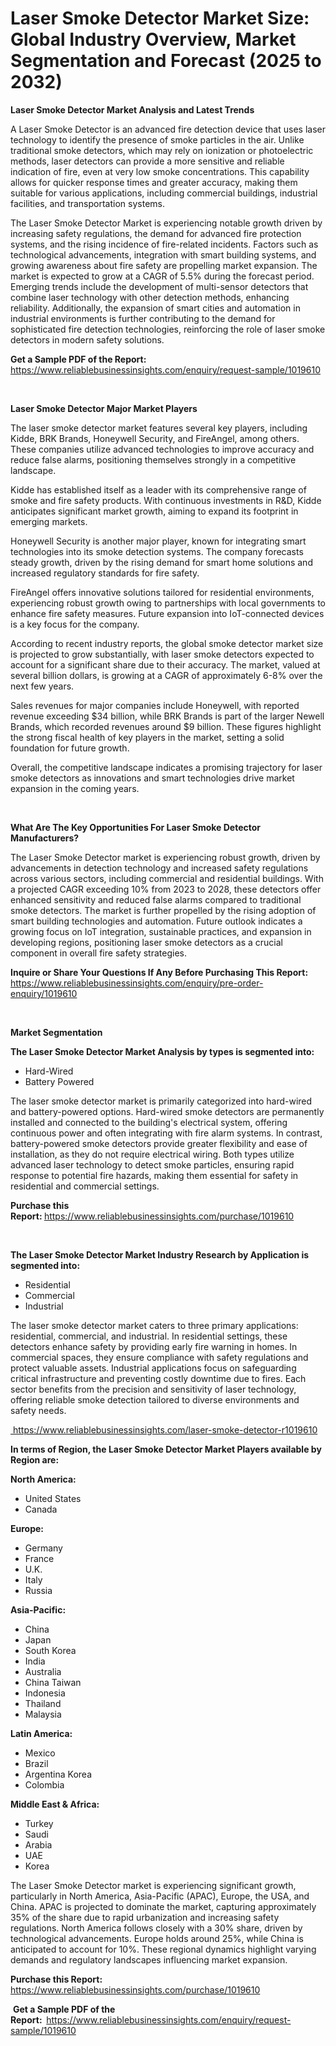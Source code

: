 <p><h1>Laser Smoke Detector Market Size: Global Industry Overview, Market Segmentation and Forecast (2025 to 2032)</h1></p><p><strong>Laser Smoke Detector Market Analysis and Latest Trends</strong></p>
<p><p>A Laser Smoke Detector is an advanced fire detection device that uses laser technology to identify the presence of smoke particles in the air. Unlike traditional smoke detectors, which may rely on ionization or photoelectric methods, laser detectors can provide a more sensitive and reliable indication of fire, even at very low smoke concentrations. This capability allows for quicker response times and greater accuracy, making them suitable for various applications, including commercial buildings, industrial facilities, and transportation systems.</p><p>The Laser Smoke Detector Market is experiencing notable growth driven by increasing safety regulations, the demand for advanced fire protection systems, and the rising incidence of fire-related incidents. Factors such as technological advancements, integration with smart building systems, and growing awareness about fire safety are propelling market expansion. The market is expected to grow at a CAGR of 5.5% during the forecast period. Emerging trends include the development of multi-sensor detectors that combine laser technology with other detection methods, enhancing reliability. Additionally, the expansion of smart cities and automation in industrial environments is further contributing to the demand for sophisticated fire detection technologies, reinforcing the role of laser smoke detectors in modern safety solutions.</p></p>
<p><strong>Get a Sample PDF of the Report:&nbsp;</strong> <a href="https://www.reliablebusinessinsights.com/enquiry/request-sample/1019610?utm_campaign=2949&utm_medium=2&utm_source=Github&utm_content=ia&utm_term=16042025&utm_id=laser-smoke-detector">https://www.reliablebusinessinsights.com/enquiry/request-sample/1019610</a></p>
<p>&nbsp;</p>
<p><strong>Laser Smoke Detector Major Market Players</strong></p>
<p><p>The laser smoke detector market features several key players, including Kidde, BRK Brands, Honeywell Security, and FireAngel, among others. These companies utilize advanced technologies to improve accuracy and reduce false alarms, positioning themselves strongly in a competitive landscape.</p><p>Kidde has established itself as a leader with its comprehensive range of smoke and fire safety products. With continuous investments in R&D, Kidde anticipates significant market growth, aiming to expand its footprint in emerging markets.</p><p>Honeywell Security is another major player, known for integrating smart technologies into its smoke detection systems. The company forecasts steady growth, driven by the rising demand for smart home solutions and increased regulatory standards for fire safety.</p><p>FireAngel offers innovative solutions tailored for residential environments, experiencing robust growth owing to partnerships with local governments to enhance fire safety measures. Future expansion into IoT-connected devices is a key focus for the company.</p><p>According to recent industry reports, the global smoke detector market size is projected to grow substantially, with laser smoke detectors expected to account for a significant share due to their accuracy. The market, valued at several billion dollars, is growing at a CAGR of approximately 6-8% over the next few years.</p><p>Sales revenues for major companies include Honeywell, with reported revenue exceeding $34 billion, while BRK Brands is part of the larger Newell Brands, which recorded revenues around $9 billion. These figures highlight the strong fiscal health of key players in the market, setting a solid foundation for future growth. </p><p>Overall, the competitive landscape indicates a promising trajectory for laser smoke detectors as innovations and smart technologies drive market expansion in the coming years.</p></p>
<p>&nbsp;</p>
<p><strong>What Are The Key Opportunities For Laser Smoke Detector Manufacturers?</strong></p>
<p><p>The Laser Smoke Detector market is experiencing robust growth, driven by advancements in detection technology and increased safety regulations across various sectors, including commercial and residential buildings. With a projected CAGR exceeding 10% from 2023 to 2028, these detectors offer enhanced sensitivity and reduced false alarms compared to traditional smoke detectors. The market is further propelled by the rising adoption of smart building technologies and automation. Future outlook indicates a growing focus on IoT integration, sustainable practices, and expansion in developing regions, positioning laser smoke detectors as a crucial component in overall fire safety strategies.</p></p>
<p><strong>Inquire or Share Your Questions If Any Before Purchasing This Report:</strong> <a href="https://www.reliablebusinessinsights.com/enquiry/pre-order-enquiry/1019610?utm_campaign=2949&utm_medium=2&utm_source=Github&utm_content=ia&utm_term=16042025&utm_id=laser-smoke-detector">https://www.reliablebusinessinsights.com/enquiry/pre-order-enquiry/1019610</a></p>
<p>&nbsp;</p>
<p><strong>Market Segmentation</strong></p>
<p><strong>The Laser Smoke Detector Market Analysis by types is segmented into:</strong></p>
<p><ul><li>Hard-Wired</li><li>Battery Powered</li></ul></p>
<p><p>The laser smoke detector market is primarily categorized into hard-wired and battery-powered options. Hard-wired smoke detectors are permanently installed and connected to the building's electrical system, offering continuous power and often integrating with fire alarm systems. In contrast, battery-powered smoke detectors provide greater flexibility and ease of installation, as they do not require electrical wiring. Both types utilize advanced laser technology to detect smoke particles, ensuring rapid response to potential fire hazards, making them essential for safety in residential and commercial settings.</p></p>
<p><strong>Purchase this Report:&nbsp;</strong><a href="https://www.reliablebusinessinsights.com/purchase/1019610?utm_campaign=2949&utm_medium=2&utm_source=Github&utm_content=ia&utm_term=16042025&utm_id=laser-smoke-detector">https://www.reliablebusinessinsights.com/purchase/1019610</a></p>
<p>&nbsp;</p>
<p><strong>The Laser Smoke Detector Market Industry Research by Application is segmented into:</strong></p>
<p><ul><li>Residential</li><li>Commercial</li><li>Industrial</li></ul></p>
<p><p>The laser smoke detector market caters to three primary applications: residential, commercial, and industrial. In residential settings, these detectors enhance safety by providing early fire warning in homes. In commercial spaces, they ensure compliance with safety regulations and protect valuable assets. Industrial applications focus on safeguarding critical infrastructure and preventing costly downtime due to fires. Each sector benefits from the precision and sensitivity of laser technology, offering reliable smoke detection tailored to diverse environments and safety needs.</p></p>
<p><a href="https://www.reliablebusinessinsights.com/laser-smoke-detector-r1019610?utm_campaign=2949&utm_medium=2&utm_source=Github&utm_content=ia&utm_term=16042025&utm_id=laser-smoke-detector">&nbsp;https://www.reliablebusinessinsights.com/laser-smoke-detector-r1019610</a></p>
<p><strong>In terms of Region, the Laser Smoke Detector Market Players available by Region are:</strong></p>
<p>
    <p> <strong> North America: </strong>
        <ul>
            <li>United States</li>
            <li>Canada</li>
        </ul>
        </p> 
    <p> <strong> Europe: </strong>
        <ul>
            <li>Germany</li>
            <li>France</li>
            <li>U.K.</li>
            <li>Italy</li>
            <li>Russia</li>
        </ul>
        </p> 
    <p> <strong> Asia-Pacific: </strong>
        <ul>
            <li>China</li>
            <li>Japan</li>
            <li>South Korea</li>
            <li>India</li>
            <li>Australia</li>
            <li>China Taiwan</li>
            <li>Indonesia</li>
            <li>Thailand</li>
            <li>Malaysia</li>
        </ul>
        </p> 
    <p> <strong> Latin America: </strong>
        <ul>
            <li>Mexico</li>
            <li>Brazil</li>
            <li>Argentina Korea</li>
            <li>Colombia</li>
        </ul>
        </p> 
    <p> <strong> Middle East & Africa: </strong>
        <ul>
            <li>Turkey</li>
            <li>Saudi</li>
            <li>Arabia</li>
            <li>UAE</li>
            <li>Korea</li>
        </ul>
    </p>
    </p>
<p><p>The Laser Smoke Detector market is experiencing significant growth, particularly in North America, Asia-Pacific (APAC), Europe, the USA, and China. APAC is projected to dominate the market, capturing approximately 35% of the share due to rapid urbanization and increasing safety regulations. North America follows closely with a 30% share, driven by technological advancements. Europe holds around 25%, while China is anticipated to account for 10%. These regional dynamics highlight varying demands and regulatory landscapes influencing market expansion.</p></p>
<p><strong>Purchase this Report: </strong><a href="https://www.reliablebusinessinsights.com/purchase/1019610?utm_campaign=2949&utm_medium=2&utm_source=Github&utm_content=ia&utm_term=16042025&utm_id=laser-smoke-detector">https://www.reliablebusinessinsights.com/purchase/1019610</a></p>
<p>&nbsp;<strong>Get a Sample PDF of the Report:&nbsp;&nbsp;</strong><a href="https://www.reliablebusinessinsights.com/enquiry/request-sample/1019610?utm_campaign=2949&utm_medium=2&utm_source=Github&utm_content=ia&utm_term=16042025&utm_id=laser-smoke-detector">https://www.reliablebusinessinsights.com/enquiry/request-sample/1019610</a></p>
<p><strong></strong></p>
<p><p></p><p></p><p></p></p>